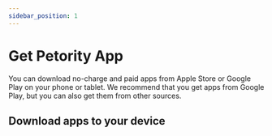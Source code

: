 ```yaml
---
sidebar_position: 1
---
```


# Get Petority App

You can download no-charge and paid apps from Apple Store or Google Play on your phone or tablet. We recommend that you get apps from Google Play, but you can also get them from other sources.

## Download apps to your device